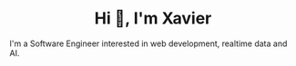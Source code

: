 <h1 align="center">Hi 👋, I'm Xavier</h1>
<p>I'm a Software Engineer interested in web development, realtime data and AI.</p>
